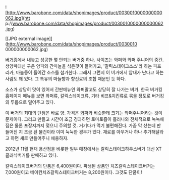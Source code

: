 ![http://www.barobone.com/data/shopimages/product/0030010000000000062.jpg](htt
p://www.barobone.com/data/shopimages/product/0030010000000000062.jpg)

[[JPG external image]](http://www.barobone.com/data/shopimages/product/0030010
000000000062.jpg)

[버거킹](%EB%B2%84%EA%B1%B0%ED%82%B9.md)에서 내놓고 성공한 몇 안되는 버거중 하나. 사이즈는 와퍼와 와퍼
주니어의 중간. 생양파대신 구운 양파와 간마늘을 섞은것이 들어가고, '갈릭스테이크소스'라 하는 파프리카, 마늘등이 들어간 소스를 첨가한다.
그래서 그런지 이 버거에서 암내가 난다고 하는 사람도 꽤 있다. 그 특유의 마늘향과 향신료의 조합 때문인 듯 하다.

소스가 상당히 맛이 있어서 간판메뉴인 와퍼말고도 상당히 잘 나가는 버거. 한국 버거킹 홈페이지 메뉴를 보면 와퍼류, 갈릭스테이크류, 기타
비프&치킨류로 묶을 정도로 버거킹의 투톱으로 밀어주고 있다.

이 버거의 최대의 단점은 바로 양. 가격은 [와퍼](%EC%99%80%ED%8D%BC.md)와 비슷한데 크기는 와퍼주니어라는 것이
문제이다. 그리고 만들고 시간이 조금 경과하면 토마토즙이 흘러나와 전체적으로 눅눅해짐은 물론 포장지까지 젖으니 주의할 것. 거기다가 먹기
불편해진다. 가끔 막 샀는데 만들어진 지 조금 된 물건이라 이미 눅눅한 경우가 있다. 재료를 아무거나 하나 추가해달라고 하면 새로 만들어주니
애용하자.

2012년 11월 현재 용산점을 비롯한 일부 매장에서는 갈릭스테이크하우스버거 대신 XT클래식버거를 판매하고 있다.

갈릭스테이크버거의 단품은 6,400원이다. 파생된 상품인 치즈갈릭스테이크버거는 7,000원이고 베이컨치즈갈릭스테이크버거는 8,200원이다.
그것도 단품이!

